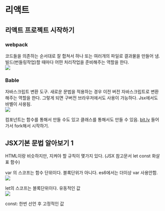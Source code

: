# 리액트
## 리액트 프로젝트 시작하기
### webpack
코드들을 의존하는 순서대로 잘 합쳐서 하나 또는 여러개의 파일로 결과물을 만들어 냄.
빌드(번들링작업)할 때마다 어떤 처리작업을 준비해주는 역할을 한다.
<br/>
![](https://user-images.githubusercontent.com/18229419/61837465-e4ac6280-aebf-11e9-80eb-e63b324c9e57.png)

### Bable
자바스크립트 변환 도구.
새로운 문법을 적용하는 경우 이전 버전 자바스크립트로 변환해주는 역할을 한다. 그렇게 되면 구버전 브라우저에서도 사용이 가능하다. Jsx에서도 바벨이 사용됨.
<br/>
![](https://user-images.githubusercontent.com/18229419/61837472-ec6c0700-aebf-11e9-9ad4-43888a3bb450.png)

컴포넌트는 함수를 통해서 만들 수도 있고 클래스를 통해서도 만들 수 있음.
[bit.ly](https://bit.ly/beginreact) 들어가서 fork해서 시작하기.

## JSX기본 문법 알아보기 1

HTML이랑 비슷하지만, 지켜야 할 규칙이 몇가지 있다.
(JSX 참고문서 let const 화살표 함수)

var 의 스코프는 함수 단위이다. 블록단위가 아니다. es6에서는 더이상 var 사용안함.
<br/>
![](https://user-images.githubusercontent.com/18229419/61837579-571d4280-aec0-11e9-8eaa-88750c536f6d.png)


let의 스코프는 블록단위이다. 유동적인 값
<br/>
![](https://user-images.githubusercontent.com/18229419/61837582-597f9c80-aec0-11e9-9cae-585d03020481.png)

const: 한번 선언 후 고정적인 값
